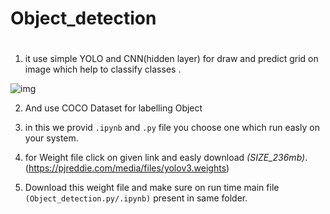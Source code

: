 # Object_detection
#
1. it use simple YOLO and CNN(hidden layer) for draw and predict  grid on image which help to classify classes .

![img](https://user-images.githubusercontent.com/57682629/69485286-6064ee80-0e63-11ea-92c6-631828fabbbd.png)

2. And use COCO Dataset for labelling  Object 

3. in this we provid `.ipynb` and `.py` file you choose one which run easly on your system.

4. for Weight file click on given link and easly download _(SIZE_236mb)_.
    (https://pjreddie.com/media/files/yolov3.weights)
    
5. Download this weight file and make sure on run time  main file `(Object_detection.py/.ipynb)` present in same folder.
